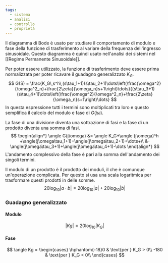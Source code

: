 ```yaml
---
tags:
  - sistema
  - analisi
  - controllo
  - proprietà
---
```

Il diagramma di Bode è usato per studiare il comportamento di modulo e fase della funzione di trasferimento al variare della frequenza dell'ingresso sinusoidale. Questo diagramma è quindi usato nell'analisi dei sistemi nel [[Regime Permanente Sinusoidale]].

Per poter essere utilizzato, la funzione di trasferimento deve essere prima normalizzata per poter ricavare il guadagno generalizzato $K_G$.
$$
G(S) = \frac{K_G\,s^h\,(s\tau_1+1)(s\tau_2+1)\dots\left(\frac{\omega^2}{\omega^2_n}+\frac{2\zeta}{\omega_n}s+1\right)\dots}{(s\tau_3+1)(s\tau_4+1)\dots\left(\frac{\omega^2}{\omega^2_n}+\frac{2\zeta}{\omega_n}s+1\right)\dots}
$$
In questa espressione tutti i termini sono moltiplicati tra loro e questo semplifica il calcolo del modulo e fase di $G(j\omega)$. 

La fase di una divisione diventa una sottrazione di fasi e la fase di un prodotto diventa una somma di fasi.
$$
\begin{align*}
\angle G(j\omega) &= \angle K_G+\angle (j\omega)^h +\angle(j\omega\tau_1+1)+\angle(j\omega\tau_2+1)+\dots+\\
&-\angle(j\omega\tau_3+1)+\angle(j\omega\tau_4+1)-\dots
\end{align*}
$$
L'andamento complessivo della fase è pari alla somma dell'andamento dei singoli termini.

Il modulo di un prodotto è il prodotto dei moduli, il che è comunque un'operazione complicata. Per questo si usa una scala logaritmica per trasformare questi prodotti in delle somme.
$$
20\log_{10}|a\cdot b| = 20\log_{10}|a| + 20\log_{10}|b|
$$
### Guadagno generalizzato
#### Modulo
$$
|Kg| = 20\log_{10}|K_G|
$$
#### Fase
$$
\angle Kg =
\begin{cases}
\hphantom{-18}0 & \text{per } K_G > 0\\
-180 & \text{per } K_G < 0\\
\end{cases}
$$
